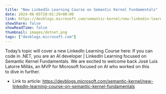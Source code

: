 ```yaml
---
title: "New LinkedIn Learning Course on Semantic Kernel Fundamentals"
date: 2024-06-05T20:01:29+00:00
link: https://devblogs.microsoft.com/semantic-kernel/new-linkedin-learning-course-on-semantic-kernel-fundamentals
showShare: false
showReadTime: false
thumbnail: images/dotnet.png
tags: ["devblogs.microsoft.com"]
---
```

Today’s topic will cover a new LinkedIn Learning Course here: If you can code in .NET, you are an AI developer | LinkedIn Learning focused on Semantic Kernel Fundamentals. We are excited to welcome back José Luis Latorre Millás, an MVP for Microsoft focused on AI who worked on this to dive in further.

- Link to article: https://devblogs.microsoft.com/semantic-kernel/new-linkedin-learning-course-on-semantic-kernel-fundamentals